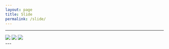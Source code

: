 ```yaml
---
layout: page
title: Slide
permalink: /slide/
---
```


---
<div class="fotorama"  data-width="100%"
     data-ratio="800/600" data-nav="thumbs">
  <img src="https://i.postimg.cc/hjyWTQr0/sanduiches2.png">
  <img src="https://i.postimg.cc/sXDCM4pX/sanduiches.png">
  <img src="https://i.postimg.cc/431T4SHq/sanduichecomida.png">
</div>
---
